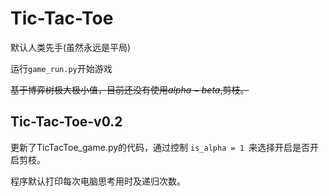 # Tic-Tac-Toe

默认人类先手(虽然永远是平局)

运行`game_run.py`开始游戏

~~基于博弈树极大极小值，目前还没有使用$alpha-beta$,剪枝。~~

## Tic-Tac-Toe-v0.2
更新了TicTacToe_game.py的代码，通过控制
`is_alpha = 1 `来选择开启是否开启剪枝。

程序默认打印每次电脑思考用时及递归次数。